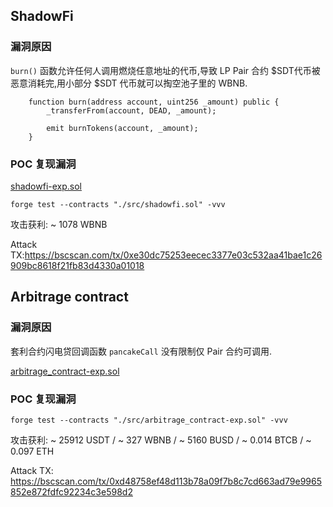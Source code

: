 ## ShadowFi

### 漏洞原因

`burn()` 函数允许任何人调用燃烧任意地址的代币,导致 LP Pair 合约 $SDT代币被恶意消耗完,用小部分 $SDT 代币就可以掏空池子里的 WBNB.

```solidity
    function burn(address account, uint256 _amount) public {
        _transferFrom(account, DEAD, _amount);

        emit burnTokens(account, _amount);
    }
```

### POC 复现漏洞

[shadowfi-exp.sol](https://github.com/Poor4ever/Some-Defivlun-Exp/blob/main/src/shadowfi-exp.sol) 

```
forge test --contracts "./src/shadowfi.sol" -vvv
```

攻击获利: ~ 1078 WBNB

Attack TX:https://bscscan.com/tx/0xe30dc75253eecec3377e03c532aa41bae1c26909bc8618f21fb83d4330a01018 



## Arbitrage contract

### 漏洞原因

套利合约闪电贷回调函数 `pancakeCall` 没有限制仅 Pair 合约可调用.

[arbitrage_contract-exp.sol](https://github.com/Poor4ever/Some-Defivlun-Exp/blob/main/src/arbitrage_contract-exp.sol) 

### POC 复现漏洞

```
forge test --contracts "./src/arbitrage_contract-exp.sol" -vvv
```

攻击获利: ~ 25912 USDT / ~ 327 WBNB / ~ 5160 BUSD / ~ 0.014 BTCB / ~ 0.097 ETH

Attack TX: https://bscscan.com/tx/0xd48758ef48d113b78a09f7b8c7cd663ad79e9965852e872fdfc92234c3e598d2
